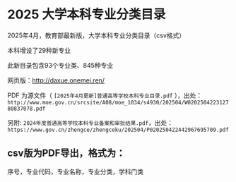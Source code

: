 # 2025 大学本科专业分类目录

2025年4月，教育部最新版，大学本科专业分类目录（csv格式）

本科增设了29种新专业

此新目录包含93个专业类、845种专业

网页版：http://daxue.onemei.ren/

PDF 为源文件（ `[2025年4月更新]普通高等学校本科专业目录.pdf` ），出处：
`http://www.moe.gov.cn/srcsite/A08/moe_1034/s4930/202504/W020250422312780837078.pdf`


另附: `2024年度普通高等学校本科专业备案和审批结果.pdf`，出处：
`https://www.gov.cn/zhengce/zhengceku/202504/P020250422442967695709.pdf`


## csv版为PDF导出，格式为：

序号，专业代码，专业名称，专业分类，学科门类
